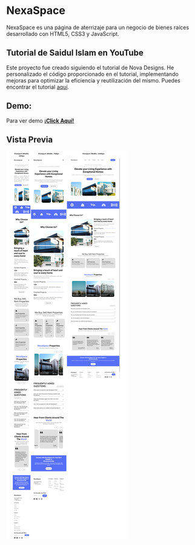 # NexaSpace

NexaSpace es una página de aterrizaje para un negocio de bienes raíces desarrollado con HTML5, CSS3 y JavaScript.

## Tutorial de Saidul Islam en YouTube

Este proyecto fue creado siguiendo el tutorial de Nova Designs. He personalizado el código proporcionado en el tutorial, implementando mejoras para optimizar la eficiencia y reutilización del mismo. Puedes encontrar el tutorial [aquí](https://www.youtube.com/watch?v=3_4ecgQYCeo).


## Demo:
Para ver demo  **[¡Click Aquí!](https://jcodelabs.github.io/NexaSpace/ "ver")**

## Vista Previa
![](https://github.com/JCodeLabs/NexaSpace/blob/main/assets/img/screenshot.png)